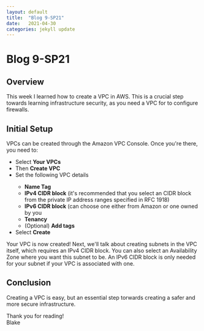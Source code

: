 ```yaml
---
layout: default
title:  "Blog 9-SP21"
date:   2021-04-30
categories: jekyll update
---
```


<h1>Blog 9-SP21</h1>

<h2>Overview</h2>
This week I learned how to create a VPC in AWS. This is a crucial step towards learning infrastructure security, as you need a VPC for to configure firewalls.

<h2>Initial Setup</h2>
VPCs can be created through the Amazon VPC Console. Once you're there, you need to:
 <ul>
  <li>Select <b>Your VPCs</b></li>
  <li>Then <b>Create VPC</b></li>
  <li>Set the following VPC details</li>
    <ul>
      <li><b>Name Tag</b></li>
      <li><b>IPv4 CIDR block</b> (it's recommended that you select an CIDR block from the private IP address ranges specified in RFC 1918)</li>
      <li><b>IPv6 CIDR block</b> (can choose one either from Amazon or one owned by you</li>
      <li><b>Tenancy</b></li>
      <li>(Optional) <b>Add tags</b></li>
     </ul>
  <li>Select <b>Create</b></li>
</ul> 
Your VPC is now created! Next, we'll talk about creating subnets in the VPC itself, which requires an IPv4 CIDR block. You can also select an Availability Zone where you want this subnet to be. An IPv6 CIDR block is only needed for your subnet if your VPC is associated with one. 


<h2>Conclusion</h2>
Creating a VPC is easy, but an essential step torwards creating a safer and more secure infrastructure. 

Thank you for reading!<br/>
Blake
